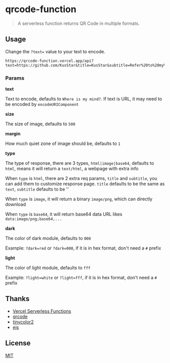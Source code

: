 # qrcode-function

> A serverless function returns QR Code in multiple formats.

## Usage

Change the `?text=` value to your text to encode.
```
https://qrcode-function.vercel.app/api?text=https://github.com/KusStar&title=KusStar&subtitle=Refer%20to%20my%20GitHub&type=html
```
### Params

**text**

Text to encode, defaults to `Where is my mind?`. If text is URL, it may need to be encoded by `encodeURIComponent`

**size**

The size of image, defaults to `500`

**margin**

How much quiet zone of image should be, defaults to `1`

**type**

The type of response, there are 3 types, `html|image|base64`, defaults to `html`, means it will return a `text/html`, a webpage with extra info

When `type` is `html`, there are 2 extra req params, `title` and `subtitle`, you can add them to customize response page. `title` defaults to be the same as `text`, `subtitle` defaults to be ''

When `type` is `image`, it will return a binary `image/png`, which can directly download

When `type` is `base64`, it will return base64 data URL likes `data:image/png;base64,...`

**dark**

The color of dark module, defaults to `000`

Example: `?dark=red` or `?dark=000`, if it is in hex format, don't need a `#` prefix

**light**

The color of light module, defaults to `fff`

Example: `?light=white` or `?light=fff`, if it is in hex format, don't need a `#` prefix

## Thanks

- [Vercel Serverless Functions](https://vercel.com/docs/serverless-functions)
- [qrcode](https://www.npmjs.com/package/qrcode)
- [tinycolor2](https://www.npmjs.com/package/tinycolor2)
- [ejs](https://github.com/mde/ejs)

## License

[MIT](LICENSE)
